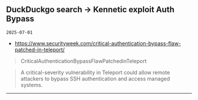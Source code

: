 ## DuckDuckgo search -> Kennetic exploit Auth Bypass
`2025-07-01`

* https://www.securityweek.com/critical-authentication-bypass-flaw-patched-in-teleport/

<blockquote>
 CriticalAuthenticationBypassFlawPatchedinTeleport
</blockquote>
<blockquote>
A critical-severity vulnerability in Teleport could allow remote attackers to bypass SSH authentication and access managed systems.
</blockquote>

---

